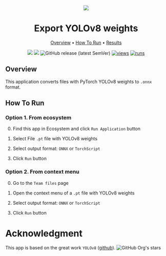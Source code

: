 <div align="center" markdown>
<img src="https://github.com/supervisely-ecosystem/yolov8/assets/115161827/f9810cd6-7457-441a-9f89-a6188013b87f" />

# Export YOLOv8 weights
  
<p align="center">
  <a href="#Overview">Overview</a> •
  <a href="#How-To-Run">How To Run</a> •
  <a href="#Results">Results</a> 
</p>

[![](https://img.shields.io/badge/supervisely-ecosystem-brightgreen)](../../../../../supervisely-ecosystem/yolov8/export_weigths)
[![](https://img.shields.io/badge/slack-chat-green.svg?logo=slack)](https://supervisely.com/slack)
![GitHub release (latest SemVer)](https://img.shields.io/github/v/release/supervisely-ecosystem/yolov8)
[![views](https://app.supervisely.com/img/badges/views/supervisely-ecosystem/yolov8/export_weights.png)](https://supervisely.com)
[![runs](https://app.supervisely.com/img/badges/runs/supervisely-ecosystem/yolov8/export_weights.png)](https://supervisely.com)

</div>

## Overview

This application converts files with PyTorch YOLOv8 weights to `.onnx` format.

## How To Run

### Option 1. From ecosystem

0. Find this app in Ecosystem and click `Run Application` button

1. Select File `.pt` file with YOLOv8 weights

2. Select output format: `ONNX` or `TorchScript`

3. Click `Run` button

### Option 2. From context menu

0. Go to the `Team files` page

1. Open the context menu of a `.pt` file with YOLOv8 weights

2. Select output format: `ONNX` or `TorchScript`

3. Click `Run` button

# Acknowledgment

This app is based on the great work `YOLOv8` ([github](https://github.com/ultralytics/ultralytics)). ![GitHub Org's stars](https://img.shields.io/github/stars/ultralytics/ultralytics?style=social)
